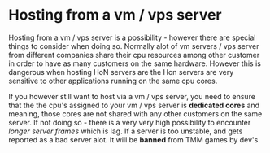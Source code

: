 # Hosting from a vm / vps server

Hosting from a vm / vps server is a possibility - however there are special things to consider when doing so. Normally alot of vm servers / vps server from different companies share their cpu resources among other customer in order to have as many customers on the same hardware. However this is dangerous when hosting HoN servers are the Hon servers are very sensitive to other applications running on the same cpu cores.

If you however still want to host via a vm / vps server, you need to ensure that the the cpu's assigned to your vm / vps server is **dedicated cores**  and meaning, those cores are not shared with any other customers on the same server. If not doing so - there is a very very high possibility to encounter *longer server frames* which is lag. If a server is too unstable, and gets reported as a bad server alot. It will be **banned** from TMM games by dev's.
